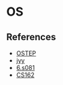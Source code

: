 # OS

## References

-  [OSTEP](https://pages.cs.wisc.edu/~remzi/OSTEP/)
- [jyy](https://jyywiki.cn/OS/2023/index.html)
- [6.s081](https://pdos.csail.mit.edu/6.S081/2021/schedule.html)
- [CS162](https://cs162.org/)